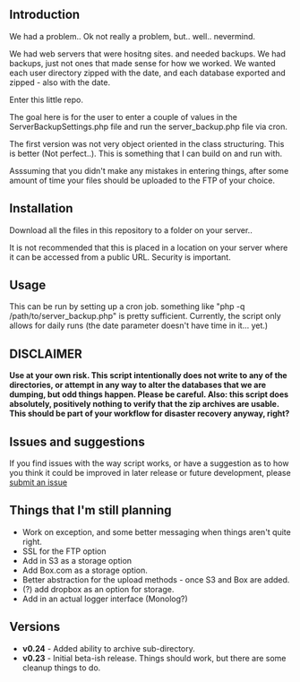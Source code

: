 ## Introduction

We had a problem.. Ok not really a problem, but.. well.. nevermind. 

We had web servers that were hositng sites. and needed backups. We had backups, just not ones that made sense for how we worked. We wanted each user directory zipped with the date, and each database exported and zipped - also with the date.

Enter this little repo. 

The goal here is for the user to enter a couple of values in the ServerBackupSettings.php file and run the server_backup.php file via cron. 

The first version was not very object oriented in the class structuring. This is better (Not perfect..). This is something that I can build on and run with.

Asssuming that you didn't make any mistakes in entering things, after some amount of time your files should be uploaded to the FTP of your choice.


## Installation

Download all the files in this repository to a folder on your server..

It is not recommended that this is placed in a location on your server where it can be accessed from a public URL. Security is important.

## Usage

This can be run by setting up a cron job. something like "php -q /path/to/server_backup.php" is pretty sufficient. Currently, the script only allows for daily runs (the date parameter doesn't have time in it... yet.)


## DISCLAIMER
**Use at your own risk. This script intentionally does not write to any of the directories, or attempt in any way to alter the databases that we are dumping, but odd things happen. Please be careful. Also: this script does absolutely, positively nothing to verify that the zip archives are usable. This should be part of your workflow for disaster recovery anyway, right?**

## Issues and suggestions
If you find issues with the way script works, or have a suggestion as to how you think it could be improved in later release or future development, please [submit an issue](https://github.com/mcyrulik/VHostBackup/issues)

## Things that I'm still planning
* Work on exception, and some better messaging when things aren't quite right.
* SSL for the FTP option
* Add in S3 as a storage option
* Add Box.com as a storage option.
* Better abstraction for the upload methods - once S3 and Box are added.
* (?) add dropbox as an option for storage.
* Add in an actual logger interface (Monolog?)


## Versions
* **v0.24** - Added ability to archive sub-directory.
* **v0.23** - Initial beta-ish release. Things should work, but there are some cleanup things to do.